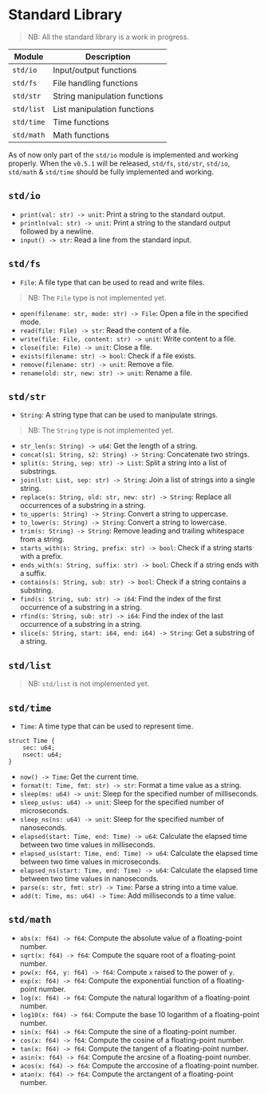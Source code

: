 # Standard Library

> NB: All the standard library is a work in progress.

| Module | Description |
| ------ | ----------- |
| `std/io` | Input/output functions |
| `std/fs` | File handling functions |
| `std/str` | String manipulation functions |
| `std/list` | List manipulation functions |
| `std/time` | Time functions |
| `std/math` | Math functions |

As of now only part of the `std/io` module is implemented and working properly.
When the `v0.5.1` will be released, `std/fs`, `std/str`, `std/io`, `std/math` & `std/time` should be fully implemented and working.

## `std/io`

- `print(val: str) -> unit`: Print a string to the standard output.
- `println(val: str) -> unit`: Print a string to the standard output followed by a newline.
- `input() -> str`: Read a line from the standard input.


## `std/fs`

- `File`: A file type that can be used to read and write files.
> NB: The `File` type is not implemented yet.
- `open(filename: str, mode: str) -> File`: Open a file in the specified mode.
- `read(file: File) -> str`: Read the content of a file.
- `write(file: File, content: str) -> unit`: Write content to a file.
- `close(file: File) -> unit`: Close a file.
- `exists(filename: str) -> bool`: Check if a file exists.
- `remove(filename: str) -> unit`: Remove a file.
- `rename(old: str, new: str) -> unit`: Rename a file.

## `std/str`

- `String`: A string type that can be used to manipulate strings.
> NB: The `String` type is not implemented yet.
- `str_len(s: String) -> u64`: Get the length of a string.
- `concat(s1: String, s2: String) -> String`: Concatenate two strings.
- `split(s: String, sep: str) -> List`: Split a string into a list of substrings.
- `join(lst: List, sep: str) -> String`: Join a list of strings into a single string.
- `replace(s: String, old: str, new: str) -> String`: Replace all occurrences of a substring in a string.
- `to_upper(s: String) -> String`: Convert a string to uppercase.
- `to_lower(s: String) -> String`: Convert a string to lowercase.
- `trim(s: String) -> String`: Remove leading and trailing whitespace from a string.
- `starts_with(s: String, prefix: str) -> bool`: Check if a string starts with a prefix.
- `ends_with(s: String, suffix: str) -> bool`: Check if a string ends with a suffix.
- `contains(s: String, sub: str) -> bool`: Check if a string contains a substring.
- `find(s: String, sub: str) -> i64`: Find the index of the first occurrence of a substring in a string.
- `rfind(s: String, sub: str) -> i64`: Find the index of the last occurrence of a substring in a string.
- `slice(s: String, start: i64, end: i64) -> String`: Get a substring of a string.

## `std/list`

> NB: `std/list` is not implemented yet.


## `std/time`

- `Time`: A time type that can be used to represent time.
```
struct Time {
    sec: u64;
    nsect: u64;
}
```
- `now() -> Time`: Get the current time.
- `format(t: Time, fmt: str) -> str`: Format a time value as a string.
- `sleep(ms: u64) -> unit`: Sleep for the specified number of milliseconds.
- `sleep_us(us: u64) -> unit`: Sleep for the specified number of microseconds.
- `sleep_ns(ns: u64) -> unit`: Sleep for the specified number of nanoseconds.
- `elapsed(start: Time, end: Time) -> u64`: Calculate the elapsed time between two time values in milliseconds.
- `elapsed_us(start: Time, end: Time) -> u64`: Calculate the elapsed time between two time values in microseconds.
- `elapsed_ns(start: Time, end: Time) -> u64`: Calculate the elapsed time between two time values in nanoseconds.
- `parse(s: str, fmt: str) -> Time`: Parse a string into a time value.
- `add(t: Time, ms: u64) -> Time`: Add milliseconds to a time value.

## `std/math`

- `abs(x: f64) -> f64`: Compute the absolute value of a floating-point number.
- `sqrt(x: f64) -> f64`: Compute the square root of a floating-point number.
- `pow(x: f64, y: f64) -> f64`: Compute `x` raised to the power of `y`.
- `exp(x: f64) -> f64`: Compute the exponential function of a floating-point number.
- `log(x: f64) -> f64`: Compute the natural logarithm of a floating-point number.
- `log10(x: f64) -> f64`: Compute the base 10 logarithm of a floating-point number.
- `sin(x: f64) -> f64`: Compute the sine of a floating-point number.
- `cos(x: f64) -> f64`: Compute the cosine of a floating-point number.
- `tan(x: f64) -> f64`: Compute the tangent of a floating-point number.
- `asin(x: f64) -> f64`: Compute the arcsine of a floating-point number.
- `acos(x: f64) -> f64`: Compute the arccosine of a floating-point number.
- `atan(x: f64) -> f64`: Compute the arctangent of a floating-point number.
